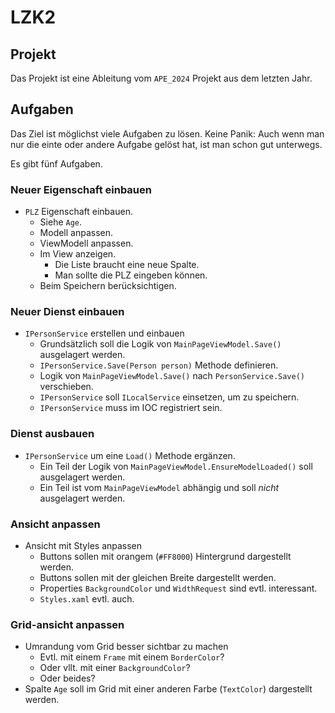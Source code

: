 # LZK2

## Projekt

Das Projekt ist eine Ableitung vom `APE_2024` Projekt aus dem letzten Jahr.

## Aufgaben

Das Ziel ist möglichst viele Aufgaben zu lösen. Keine Panik: Auch wenn man nur die einte oder andere Aufgabe gelöst hat, ist man schon gut unterwegs.

Es gibt fünf Aufgaben.

### Neuer Eigenschaft einbauen

- `PLZ` Eigenschaft einbauen.
  - Siehe `Age`.
  - Modell anpassen.
  - ViewModell anpassen.
  - Im View anzeigen.
    - Die Liste braucht eine neue Spalte.
    - Man sollte die PLZ eingeben können.
  - Beim Speichern berücksichtigen.

### Neuer Dienst einbauen

- `IPersonService` erstellen und einbauen
  - Grundsätzlich soll die Logik von `MainPageViewModel.Save()` ausgelagert werden.
  - `IPersonService.Save(Person person)` Methode definieren.
  - Logik von `MainPageViewModel.Save()` nach `PersonService.Save()` verschieben.
  - `IPersonService` soll `ILocalService` einsetzen, um zu speichern.
  - `IPersonService` muss im IOC registriert sein.

### Dienst ausbauen

- `IPersonService` um eine `Load()` Methode ergänzen.
  - Ein Teil der Logik von `MainPageViewModel.EnsureModelLoaded()` soll ausgelagert werden.
  - Ein Teil ist vom `MainPageViewModel` abhängig und soll *nicht* ausgelagert werden.

### Ansicht anpassen

- Ansicht mit Styles anpassen
  - Buttons sollen mit orangem (`#FF8000`) Hintergrund dargestellt werden.
  - Buttons sollen mit der gleichen Breite dargestellt werden.
  - Properties `BackgroundColor` und `WidthRequest` sind evtl. interessant.
  - `Styles.xaml` evtl. auch.

### Grid-ansicht anpassen

- Umrandung vom Grid besser sichtbar zu machen
  - Evtl. mit einem `Frame` mit einem `BorderColor`?
  - Oder vllt. mit einer `BackgroundColor`?
  - Oder beides?
- Spalte `Age` soll im Grid mit einer anderen Farbe (`TextColor`) dargestellt werden.
